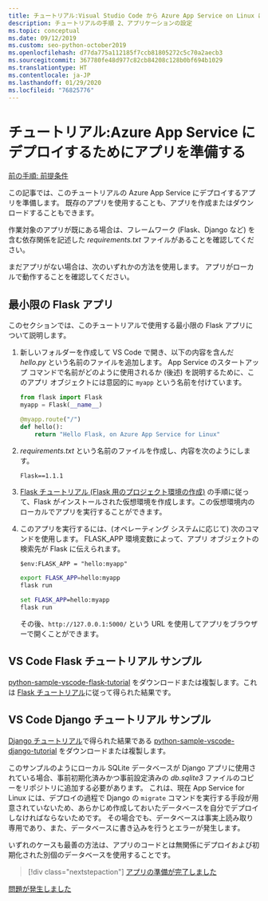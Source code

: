 ```yaml
---
title: チュートリアル:Visual Studio Code から Azure App Service on Linux にデプロイするアプリを準備する
description: チュートリアルの手順 2、アプリケーションの設定
ms.topic: conceptual
ms.date: 09/12/2019
ms.custom: seo-python-october2019
ms.openlocfilehash: d77da775a112185f7ccb81805272c5c70a2aecb3
ms.sourcegitcommit: 367780fe48d977c82cb84208c128b0bf694b1029
ms.translationtype: HT
ms.contentlocale: ja-JP
ms.lasthandoff: 01/29/2020
ms.locfileid: "76825776"
---
```

# <a name="tutorial-prepare-your-app-for-deployment-to-azure-app-service"></a>チュートリアル:Azure App Service にデプロイするためにアプリを準備する

[前の手順: 前提条件](tutorial-deploy-app-service-on-linux-01.md)

この記事では、このチュートリアルの Azure App Service にデプロイするアプリを準備します。 既存のアプリを使用することも、アプリを作成またはダウンロードすることもできます。

作業対象のアプリが既にある場合は、フレームワーク (Flask、Django など) を含む依存関係を記述した *requirements.txt* ファイルがあることを確認してください。

まだアプリがない場合は、次のいずれかの方法を使用します。 アプリがローカルで動作することを確認してください。

## <a name="minimal-flask-app"></a>最小限の Flask アプリ

このセクションでは、このチュートリアルで使用する最小限の Flask アプリについて説明します。

1. 新しいフォルダーを作成して VS Code で開き、以下の内容を含んだ *hello.py* という名前のファイルを追加します。 App Service のスタートアップ コマンドで名前がどのように使用されるか (後述) を説明するために、このアプリ オブジェクトには意図的に `myapp` という名前を付けています。

    ```python
    from flask import Flask
    myapp = Flask(__name__)

    @myapp.route("/")
    def hello():
        return "Hello Flask, on Azure App Service for Linux"
    ```

1. *requirements.txt* という名前のファイルを作成し、内容を次のようにします。

    ```text
    Flask==1.1.1
    ```

1. [Flask チュートリアル (Flask 用のプロジェクト環境の作成)](https://code.visualstudio.com/docs/python/tutorial-flask#create-a-project-environment-for-flask) の手順に従って、Flask がインストールされた仮想環境を作成します。この仮想環境内のローカルでアプリを実行することができます。

1. このアプリを実行するには、(オペレーティング システムに応じて) 次のコマンドを使用します。 FLASK_APP 環境変数によって、アプリ オブジェクトの検索先が Flask に伝えられます。

    ```ps
    $env:FLASK_APP = "hello:myapp"
    ```

    ```bash
    export FLASK_APP=hello:myapp
    flask run
    ```

    ```cmd
    set FLASK_APP=hello:myapp
    flask run
    ```

    その後、`http://127.0.0.1:5000/` という URL を使用してアプリをブラウザーで開くことができます。

## <a name="vs-code-flask-tutorial-sample"></a>VS Code Flask チュートリアル サンプル

[python-sample-vscode-flask-tutorial](https://github.com/Microsoft/python-sample-vscode-flask-tutorial) をダウンロードまたは複製します。これは [Flask チュートリアル](https://code.visualstudio.com/docs/python/tutorial-flask)に従って得られた結果です。

## <a name="vs-code-django-tutorial-sample"></a>VS Code Django チュートリアル サンプル

[Django チュートリアル](https://code.visualstudio.com/docs/python/tutorial-django)で得られた結果である [python-sample-vscode-django-tutorial](https://github.com/Microsoft/python-sample-vscode-django-tutorial) をダウンロードまたは複製します。

このサンプルのようにローカル SQLite データベースが Django アプリに使用されている場合、事前初期化済みかつ事前設定済みの *db.sqlite3* ファイルのコピーをリポジトリに追加する必要があります。 これは、現在 App Service for Linux には、デプロイの過程で Django の `migrate` コマンドを実行する手段が用意されていないため、あらかじめ作成しておいたデータベースを自分でデプロイしなければならないためです。 その場合でも、データベースは事実上読み取り専用であり、また、データベースに書き込みを行うとエラーが発生します。

いずれのケースも最善の方法は、アプリのコードとは無関係にデプロイおよび初期化された別個のデータベースを使用することです。

> [!div class="nextstepaction"]
> [アプリの準備が完了しました](tutorial-deploy-app-service-on-linux-03.md)

[問題が発生しました](https://www.research.net/r/PWZWZ52?tutorial=vscode-appservice-python&step=02-prepare-app)
